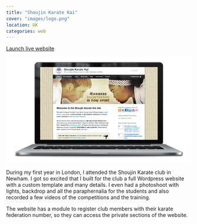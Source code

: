```yaml
---
title: "Shoujin Karate Kai"
cover: "images/logo.png"
location: UK
categories: web
---
```


<p class="align-center">
<a class="btn" href="http://shoujin.co.uk" target="_blank">Launch live website</a>
</p>

![](./images/1.jpg)

During my first year in London, I attended the Shoujin Karate club in Newham. I got so excited that I built for the club a full Wordpress website with a custom template and many details. I even had a photoshoot with lights, backdrop and all the paraphernalia for the students and also recorded a few videos of the competitions and the training.

The website has a module to register club members with their karate federation number, so they can access the private sections of the website.
